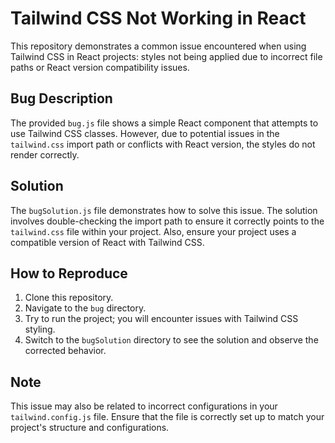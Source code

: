 # Tailwind CSS Not Working in React

This repository demonstrates a common issue encountered when using Tailwind CSS in React projects: styles not being applied due to incorrect file paths or React version compatibility issues. 

## Bug Description

The provided `bug.js` file shows a simple React component that attempts to use Tailwind CSS classes. However, due to potential issues in the `tailwind.css` import path or conflicts with React version, the styles do not render correctly.

## Solution

The `bugSolution.js` file demonstrates how to solve this issue. The solution involves double-checking the import path to ensure it correctly points to the `tailwind.css` file within your project. Also, ensure your project uses a compatible version of React with Tailwind CSS.

## How to Reproduce

1. Clone this repository.
2. Navigate to the `bug` directory.
3. Try to run the project; you will encounter issues with Tailwind CSS styling.
4. Switch to the `bugSolution` directory to see the solution and observe the corrected behavior.

## Note

This issue may also be related to incorrect configurations in your `tailwind.config.js` file. Ensure that the file is correctly set up to match your project's structure and configurations.
